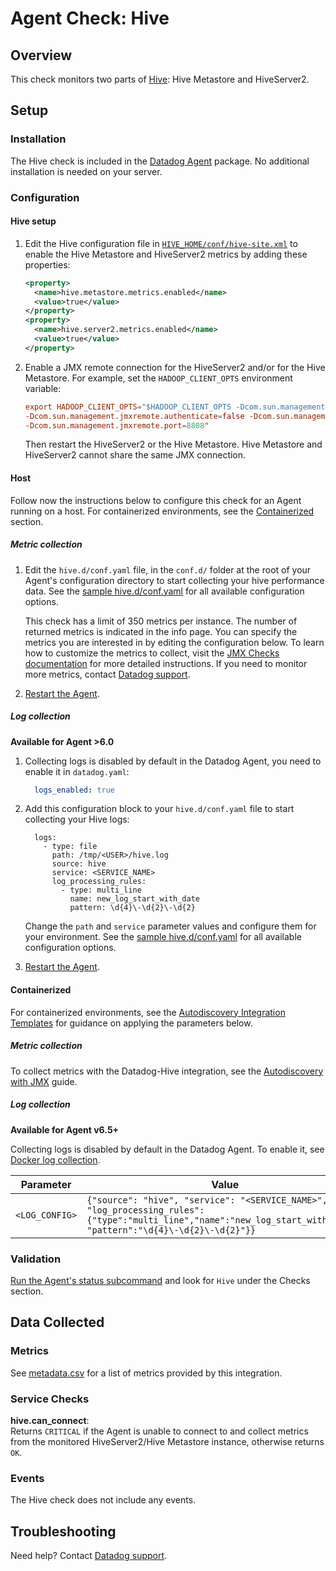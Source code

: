 # Agent Check: Hive

## Overview

This check monitors two parts of [Hive][1]: Hive Metastore and HiveServer2.

## Setup
### Installation

The Hive check is included in the [Datadog Agent][2] package. No additional installation is needed on your server.

### Configuration

#### Hive setup

1. Edit the Hive configuration file in [`HIVE_HOME/conf/hive-site.xml`][3] to enable the Hive Metastore and HiveServer2 metrics by adding these properties:

    ```xml
    <property>
      <name>hive.metastore.metrics.enabled</name>
      <value>true</value>
    </property>
    <property>
      <name>hive.server2.metrics.enabled</name>
      <value>true</value>
    </property>
    ```

2. Enable a JMX remote connection for the HiveServer2 and/or for the Hive Metastore. For example, set the `HADOOP_CLIENT_OPTS` environment variable:

    ```conf
    export HADOOP_CLIENT_OPTS="$HADOOP_CLIENT_OPTS -Dcom.sun.management.jmxremote \
    -Dcom.sun.management.jmxremote.authenticate=false -Dcom.sun.management.jmxremote.ssl=false \
    -Dcom.sun.management.jmxremote.port=8808"
    ```

    Then restart the HiveServer2 or the Hive Metastore. Hive Metastore and HiveServer2 cannot share the same JMX connection.

#### Host

Follow now the instructions below to configure this check for an Agent running on a host. For containerized environments, see the [Containerized](#containerized) section.

##### Metric collection

1. Edit the `hive.d/conf.yaml` file, in the `conf.d/` folder at the root of your Agent's configuration directory to start collecting your hive performance data. See the [sample hive.d/conf.yaml][4] for all available configuration options.

    This check has a limit of 350 metrics per instance. The number of returned metrics is indicated in the info page. You can specify the metrics you are interested in by editing the configuration below.
    To learn how to customize the metrics to collect, visit the [JMX Checks documentation][5] for more detailed instructions. If you need to monitor more metrics, contact [Datadog support][6].

2. [Restart the Agent][7].

##### Log collection

**Available for Agent >6.0**

1. Collecting logs is disabled by default in the Datadog Agent, you need to enable it in `datadog.yaml`:

    ```yaml
      logs_enabled: true
    ```

2. Add this configuration block to your `hive.d/conf.yaml` file to start collecting your Hive logs:

    ```
      logs:
        - type: file
          path: /tmp/<USER>/hive.log
          source: hive
          service: <SERVICE_NAME>
          log_processing_rules:
            - type: multi_line
              name: new_log_start_with_date
              pattern: \d{4}\-\d{2}\-\d{2}
    ```

    Change the `path` and `service` parameter values and configure them for your environment. See the [sample hive.d/conf.yaml][4] for all available configuration options.

3. [Restart the Agent][7].

#### Containerized

For containerized environments, see the [Autodiscovery Integration Templates][8] for guidance on applying the parameters below.

##### Metric collection

To collect metrics with the Datadog-Hive integration, see the [Autodiscovery with JMX][9] guide.

##### Log collection

**Available for Agent v6.5+**

Collecting logs is disabled by default in the Datadog Agent. To enable it, see [Docker log collection][10].

| Parameter      | Value                                                                                                                                                             |
|----------------|-------------------------------------------------------------------------------------------------------------------------------------------------------------------|
| `<LOG_CONFIG>` | `{"source": "hive", "service": "<SERVICE_NAME>", "log_processing_rules":{"type":"multi_line","name":"new_log_start_with_date", "pattern":"\d{4}\-\d{2}\-\d{2}"}}` |

### Validation

[Run the Agent's status subcommand][11] and look for `Hive` under the Checks section.

## Data Collected

### Metrics

See [metadata.csv][12] for a list of metrics provided by this integration.

### Service Checks

**hive.can_connect**:<br>
Returns `CRITICAL` if the Agent is unable to connect to and collect metrics from the monitored HiveServer2/Hive Metastore instance, otherwise returns `OK`.

### Events

The Hive check does not include any events.

## Troubleshooting

Need help? Contact [Datadog support][6].

[1]: https://cwiki.apache.org/confluence/display/Hive/Home
[2]: https://docs.datadoghq.com/agent
[3]: https://cwiki.apache.org/confluence/display/Hive/Configuration+Properties#ConfigurationProperties-Metrics
[4]: https://github.com/DataDog/integrations-core/blob/master/hive/datadog_checks/hive/data/conf.yaml.example
[5]: https://docs.datadoghq.com/integrations/java
[6]: https://docs.datadoghq.com/help
[7]: https://docs.datadoghq.com/agent/guide/agent-commands/#start-stop-and-restart-the-agent
[8]: https://docs.datadoghq.com/agent/autodiscovery/integrations
[9]: https://docs.datadoghq.com/agent/guide/autodiscovery-with-jmx/?tab=containerizedagent
[10]: https://docs.datadoghq.com/agent/docker/log/
[11]: https://docs.datadoghq.com/agent/guide/agent-commands/#agent-status-and-information
[12]: https://github.com/DataDog/integrations-core/blob/master/hive/metadata.csv
